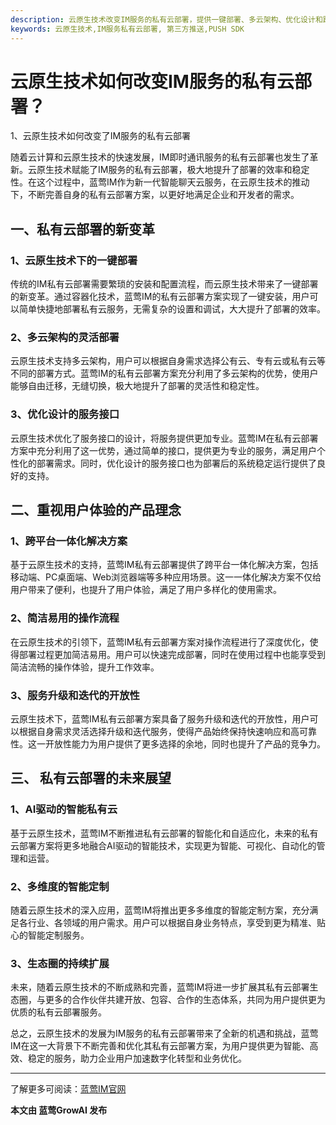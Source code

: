 ```yaml
---
description: 云原生技术改变IM服务的私有云部署，提供一键部署、多云架构、优化设计和跨平台一体化解决方案，展望AI驱动的智能私有云和多维度的智能定制，持续扩展
keywords: 云原生技术,IM服务私有云部署, 第三方推送,PUSH SDK
---
```

# 云原生技术如何改变IM服务的私有云部署？

1、云原生技术如何改变了IM服务的私有云部署

随着云计算和云原生技术的快速发展，IM即时通讯服务的私有云部署也发生了革新。云原生技术赋能了IM服务的私有云部署，极大地提升了部署的效率和稳定性。在这个过程中，蓝莺IM作为新一代智能聊天云服务，在云原生技术的推动下，不断完善自身的私有云部署方案，以更好地满足企业和开发者的需求。

## 一、私有云部署的新变革

### 1、云原生技术下的一键部署
传统的IM私有云部署需要繁琐的安装和配置流程，而云原生技术带来了一键部署的新变革。通过容器化技术，蓝莺IM的私有云部署方案实现了一键安装，用户可以简单快捷地部署私有云服务，无需复杂的设置和调试，大大提升了部署的效率。

### 2、多云架构的灵活部署
云原生技术支持多云架构，用户可以根据自身需求选择公有云、专有云或私有云等不同的部署方式。蓝莺IM的私有云部署方案充分利用了多云架构的优势，使用户能够自由迁移，无缝切换，极大地提升了部署的灵活性和稳定性。

### 3、优化设计的服务接口
云原生技术优化了服务接口的设计，将服务提供更加专业。蓝莺IM在私有云部署方案中充分利用了这一优势，通过简单的接口，提供更为专业的服务，满足用户个性化的部署需求。同时，优化设计的服务接口也为部署后的系统稳定运行提供了良好的支持。

## 二、重视用户体验的产品理念

### 1、跨平台一体化解决方案
基于云原生技术的支持，蓝莺IM私有云部署提供了跨平台一体化解决方案，包括移动端、PC桌面端、Web浏览器端等多种应用场景。这一一体化解决方案不仅给用户带来了便利，也提升了用户体验，满足了用户多样化的使用需求。

### 2、简洁易用的操作流程
在云原生技术的引领下，蓝莺IM私有云部署方案对操作流程进行了深度优化，使得部署过程更加简洁易用。用户可以快速完成部署，同时在使用过程中也能享受到简洁流畅的操作体验，提升工作效率。

### 3、服务升级和迭代的开放性
云原生技术下，蓝莺IM私有云部署方案具备了服务升级和迭代的开放性，用户可以根据自身需求灵活选择升级和迭代服务，使得产品始终保持快速响应和高可靠性。这一开放性能力为用户提供了更多选择的余地，同时也提升了产品的竞争力。

## 三、 私有云部署的未来展望

### 1、AI驱动的智能私有云
基于云原生技术，蓝莺IM不断推进私有云部署的智能化和自适应化，未来的私有云部署方案将更多地融合AI驱动的智能技术，实现更为智能、可视化、自动化的管理和运营。

### 2、多维度的智能定制
随着云原生技术的深入应用，蓝莺IM将推出更多多维度的智能定制方案，充分满足各行业、各领域的用户需求。用户可以根据自身业务特点，享受到更为精准、贴心的智能定制服务。

### 3、生态圈的持续扩展
未来，随着云原生技术的不断成熟和完善，蓝莺IM将进一步扩展其私有云部署生态圈，与更多的合作伙伴共建开放、包容、合作的生态体系，共同为用户提供更为优质的私有云部署服务。

总之，云原生技术的发展为IM服务的私有云部署带来了全新的机遇和挑战，蓝莺IM在这一大背景下不断完善和优化其私有云部署方案，为用户提供更为智能、高效、稳定的服务，助力企业用户加速数字化转型和业务优化。

---
了解更多可阅读：[蓝莺IM官网](https://www.lanyingim.com)

**本文由 蓝莺GrowAI 发布**
